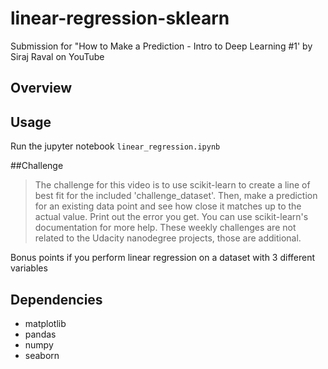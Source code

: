 # linear-regression-sklearn
Submission for "How to Make a Prediction - Intro to Deep Learning #1' by Siraj Raval on YouTube

## Overview

## Usage
Run the jupyter notebook `linear_regression.ipynb`

##Challenge
> The challenge for this video is to use scikit-learn to create a line of best fit for the included 'challenge_dataset'. Then, make a prediction for an existing data point and see how close it matches up to the actual value. Print out the error you get. You can use scikit-learn's documentation for more help. These weekly challenges are not related to the Udacity nanodegree projects, those are additional.

Bonus points if you perform linear regression on a dataset with 3 different variables

## Dependencies
* matplotlib
* pandas
* numpy
* seaborn
